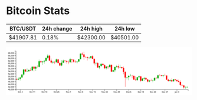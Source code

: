 # Bitcoin Stats

BTC/USDT|24h change|24h high|24h low|
|---|---|---|---|
|$41907.81|0.18%|$42300.00|$40501.00|

<img src="./chart.svg">
